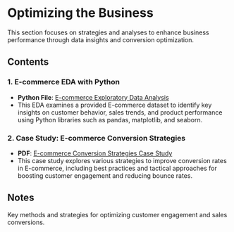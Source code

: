 # Optimizing the Business

This section focuses on strategies and analyses to enhance business performance through data insights and conversion optimization.

## Contents

### 1. E-commerce EDA with Python
- **Python File**: [E-commerce Exploratory Data Analysis](./ecommerce-eda.ipynb)
- This EDA examines a provided E-commerce dataset to identify key insights on customer behavior, sales trends, and product performance using Python libraries such as pandas, matplotlib, and seaborn.

### 2. Case Study: E-commerce Conversion Strategies
- **PDF**: [E-commerce Conversion Strategies Case Study](./ecommerce-conversion-strategies-case-study.pdf)
- This case study explores various strategies to improve conversion rates in E-commerce, including best practices and tactical approaches for boosting customer engagement and reducing bounce rates.

## Notes
Key methods and strategies for optimizing customer engagement and sales conversions.

